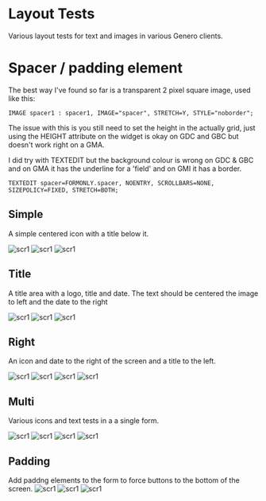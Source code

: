 # Layout Tests
Various layout tests for text and images in various Genero clients.


# Spacer / padding element
The best way I've found so far is a transparent 2 pixel square image, used like this:
```
IMAGE spacer1 : spacer1, IMAGE="spacer", STRETCH=Y, STYLE="noborder";
```
The issue with this is you still need to set the height in the actually grid, just using the HEIGHT attribute on the widget is okay on GDC and GBC but doesn't work right on a GMA.

I did try with TEXTEDIT but the background colour is wrong on GDC & GBC and on GMA it has the underline for a 'field' and on GMI it has a border.
```
TEXTEDIT spacer=FORMONLY.spacer, NOENTRY, SCROLLBARS=NONE, SIZEPOLICY=FIXED, STRETCH=BOTH;
```


## Simple
A simple centered icon with a title below it.

![scr1](https://github.com/neilm-fourjs/layout_tests/raw/master/screenshots/layouts_1_simple_gbc.png "Simple GBC")
![scr1](https://github.com/neilm-fourjs/layout_tests/raw/master/screenshots/layouts_1_simple_gdc.png "Simple GDC")
![scr1](https://github.com/neilm-fourjs/layout_tests/raw/master/screenshots/layouts_1_simple_gma.png "Simple GMA")

## Title
A title area with a logo, title and date. The text should be centered the image to left and the date to the right

![scr1](https://github.com/neilm-fourjs/layout_tests/raw/master/screenshots/layouts_2_title_gbc.png "Title GBC")
![scr1](https://github.com/neilm-fourjs/layout_tests/raw/master/screenshots/layouts_2_title_gdc.png "Title GDC")
![scr1](https://github.com/neilm-fourjs/layout_tests/raw/master/screenshots/layouts_2_title_gma.png "Title GMA")

## Right
An icon and date to the right of the screen and a title to the left.

![scr1](https://github.com/neilm-fourjs/layout_tests/raw/master/screenshots/layouts_3_right_gbc.png "Right GBC")
![scr1](https://github.com/neilm-fourjs/layout_tests/raw/master/screenshots/layouts_3_right_gdc.png "Right GDC")
![scr1](https://github.com/neilm-fourjs/layout_tests/raw/master/screenshots/layouts_3_right_gma2.png "Right GMA")
![scr1](https://github.com/neilm-fourjs/layout_tests/raw/master/screenshots/layouts_3_right_gma.png "Right GMA")

## Multi
Various icons and text tests in a a single form. 

![scr1](https://github.com/neilm-fourjs/layout_tests/raw/master/screenshots/layouts_4_multi_gbc.png "Mutli GBC")
![scr1](https://github.com/neilm-fourjs/layout_tests/raw/master/screenshots/layouts_4_multi_gdc.png "Mutli GDC")
![scr1](https://github.com/neilm-fourjs/layout_tests/raw/master/screenshots/layouts_4_multi_gma2.png "Mutli GMA")
![scr1](https://github.com/neilm-fourjs/layout_tests/raw/master/screenshots/layouts_4_multi_gma.png "Mutli GMA")

## Padding
Add paddng elements to the form to force buttons to the bottom of the screen.
![scr1](https://github.com/neilm-fourjs/layout_tests/raw/master/screenshots/layouts_5_padding_gbc.png "Padding GBC")
![scr1](https://github.com/neilm-fourjs/layout_tests/raw/master/screenshots/layouts_5_padding_gdc.png "Padding GDC")
![scr1](https://github.com/neilm-fourjs/layout_tests/raw/master/screenshots/layouts_5_padding_gma.png "Padding GMA")
